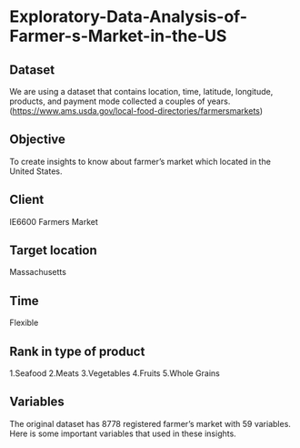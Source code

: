 # Exploratory-Data-Analysis-of-Farmer-s-Market-in-the-US
## Dataset 
We are using a dataset that contains location, time, latitude, longitude, products, and payment mode collected a couples of years. (https://www.ams.usda.gov/local-food-directories/farmersmarkets) 
## Objective 
To create insights to know about farmer’s market which located in the United States.  
## Client 
IE6600 Farmers Market 
## Target location
Massachusetts 
## Time
Flexible 
## Rank in type of product
1.Seafood  2.Meats  3.Vegetables  4.Fruits  5.Whole Grains     
## Variables
The original dataset has 8778 registered farmer’s market with 59 variables. Here is some important variables that used in these insights.
